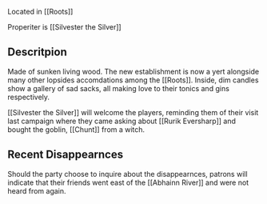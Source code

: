 Located in [[Roots]]

Properiter is [[Silvester the Silver]]

## Descritpion 
Made of sunken living wood. The new establishment is now a yert alongside many other lopsides accomdations among the [[Roots]].
Inside, dim candles show a gallery of sad sacks, all making love to their tonics and gins respectively.

[[Silvester the Silver]] will welcome the players, reminding them of their visit last campaign where they came asking about [[Rurik Eversharp]] and bought the goblin, [[Chunt]] from a witch.

## Recent Disappearnces
Should the party choose to inquire about the disappearnces, patrons will indicate that their friends went east of the [[Abhainn River]] and were not heard from again.